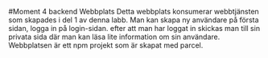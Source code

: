 #Moment 4 backend Webbplats 
Detta webbplats konsumerar webbtjänsten som skapades i del 1 av denna labb. Man kan skapa ny användare på första sidan, logga in på login-sidan. efter att man har loggat in skickas man till sin privata sida där man kan läsa lite information om sin användare. 
Webbplatsen är ett npm projekt som är skapat med parcel. 
